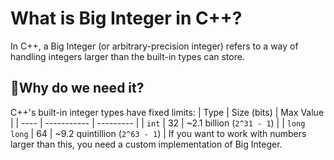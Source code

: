 # What is Big Integer in C++?
In C++, a Big Integer (or arbitrary-precision integer) refers to a way of handling integers larger than the built-in types can store.

## 🧠Why do we need it?
C++'s built-in integer types have fixed limits:
| Type | Size (bits) | Max Value |
| ---- | ----------- | --------- |
| `int` | 32 | ~2.1 billion (`2^31 - 1`) |
| `long long` | 64 | ~9.2 quintillion (`2^63 - 1`) |
If you want to work with numbers larger than this, you need a custom implementation of Big Integer.